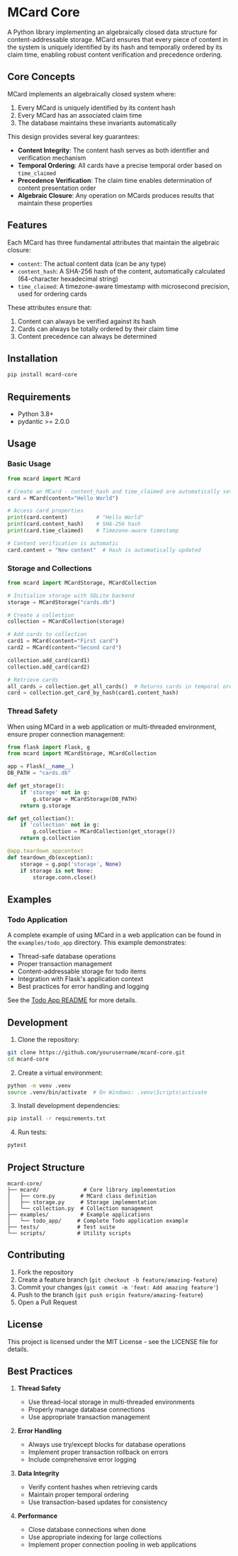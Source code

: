 # MCard Core

A Python library implementing an algebraically closed data structure for content-addressable storage. MCard ensures that every piece of content in the system is uniquely identified by its hash and temporally ordered by its claim time, enabling robust content verification and precedence ordering.

## Core Concepts

MCard implements an algebraically closed system where:
1. Every MCard is uniquely identified by its content hash
2. Every MCard has an associated claim time
3. The database maintains these invariants automatically

This design provides several key guarantees:
- **Content Integrity**: The content hash serves as both identifier and verification mechanism
- **Temporal Ordering**: All cards have a precise temporal order based on `time_claimed`
- **Precedence Verification**: The claim time enables determination of content presentation order
- **Algebraic Closure**: Any operation on MCards produces results that maintain these properties

## Features

Each MCard has three fundamental attributes that maintain the algebraic closure:

- `content`: The actual content data (can be any type)
- `content_hash`: A SHA-256 hash of the content, automatically calculated (64-character hexadecimal string)
- `time_claimed`: A timezone-aware timestamp with microsecond precision, used for ordering cards

These attributes ensure that:
1. Content can always be verified against its hash
2. Cards can always be totally ordered by their claim time
3. Content precedence can always be determined

## Installation

```bash
pip install mcard-core
```

## Requirements

- Python 3.8+
- pydantic >= 2.0.0

## Usage

### Basic Usage

```python
from mcard import MCard

# Create an MCard - content_hash and time_claimed are automatically set
card = MCard(content="Hello World")

# Access card properties
print(card.content)         # "Hello World"
print(card.content_hash)    # SHA-256 hash
print(card.time_claimed)    # Timezone-aware timestamp

# Content verification is automatic
card.content = "New content"  # Hash is automatically updated
```

### Storage and Collections

```python
from mcard import MCardStorage, MCardCollection

# Initialize storage with SQLite backend
storage = MCardStorage("cards.db")

# Create a collection
collection = MCardCollection(storage)

# Add cards to collection
card1 = MCard(content="First card")
card2 = MCard(content="Second card")

collection.add_card(card1)
collection.add_card(card2)

# Retrieve cards
all_cards = collection.get_all_cards()  # Returns cards in temporal order
card = collection.get_card_by_hash(card1.content_hash)
```

### Thread Safety

When using MCard in a web application or multi-threaded environment, ensure proper connection management:

```python
from flask import Flask, g
from mcard import MCardStorage, MCardCollection

app = Flask(__name__)
DB_PATH = "cards.db"

def get_storage():
    if 'storage' not in g:
        g.storage = MCardStorage(DB_PATH)
    return g.storage

def get_collection():
    if 'collection' not in g:
        g.collection = MCardCollection(get_storage())
    return g.collection

@app.teardown_appcontext
def teardown_db(exception):
    storage = g.pop('storage', None)
    if storage is not None:
        storage.conn.close()
```

## Examples

### Todo Application
A complete example of using MCard in a web application can be found in the `examples/todo_app` directory. This example demonstrates:
- Thread-safe database operations
- Proper transaction management
- Content-addressable storage for todo items
- Integration with Flask's application context
- Best practices for error handling and logging

See the [Todo App README](examples/todo_app/README.md) for more details.

## Development

1. Clone the repository:
```bash
git clone https://github.com/yourusername/mcard-core.git
cd mcard-core
```

2. Create a virtual environment:
```bash
python -m venv .venv
source .venv/bin/activate  # On Windows: .venv\Scripts\activate
```

3. Install development dependencies:
```bash
pip install -r requirements.txt
```

4. Run tests:
```bash
pytest
```

## Project Structure

```
mcard-core/
├── mcard/              # Core library implementation
│   ├── core.py        # MCard class definition
│   ├── storage.py     # Storage implementation
│   └── collection.py  # Collection management
├── examples/          # Example applications
│   └── todo_app/     # Complete Todo application example
├── tests/            # Test suite
└── scripts/          # Utility scripts
```

## Contributing

1. Fork the repository
2. Create a feature branch (`git checkout -b feature/amazing-feature`)
3. Commit your changes (`git commit -m 'feat: Add amazing feature'`)
4. Push to the branch (`git push origin feature/amazing-feature`)
5. Open a Pull Request

## License

This project is licensed under the MIT License - see the LICENSE file for details.

## Best Practices

1. **Thread Safety**
   - Use thread-local storage in multi-threaded environments
   - Properly manage database connections
   - Use appropriate transaction management

2. **Error Handling**
   - Always use try/except blocks for database operations
   - Implement proper transaction rollback on errors
   - Include comprehensive error logging

3. **Data Integrity**
   - Verify content hashes when retrieving cards
   - Maintain proper temporal ordering
   - Use transaction-based updates for consistency

4. **Performance**
   - Close database connections when done
   - Use appropriate indexing for large collections
   - Implement proper connection pooling in web applications
